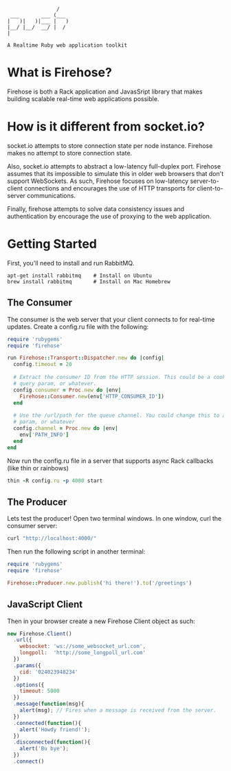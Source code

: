                     /
     ___       ___ (___
    |   )|   )|___ |   )
    |__/ |__/  __/ |  /
    |
    
    A Realtime Ruby web application toolkit

# What is Firehose?

Firehose is both a Rack application and JavasSript library that makes building scalable real-time web applications possible.

# How is it different from socket.io?

socket.io attempts to store connection state per node instance. Firehose makes no attempt to store connection state.

Also, socket.io attempts to abstract a low-latency full-duplex port. Firehose assumes that its impossible to simulate this in older web browsers that don't support WebSockets. As such, Firehose focuses on low-latency server-to-client connections and encourages the use of HTTP transports for client-to-server communications.

Finally, firehose attempts to solve data consistency issues and authentication by encourage the use of proxying to the web application.

# Getting Started

First, you'll need to install and run RabbitMQ.

```
apt-get install rabbitmq    # Install on Ubuntu
brew install rabbitmq       # Install on Mac Homebrew
```

## The Consumer

The consumer is the web server that your client connects to for real-time updates. Create a config.ru file with the following:

```ruby
require 'rubygems'
require 'firehose'

run Firehose::Transport::Dispatcher.new do |config|
  config.timeout = 20
  
  # Extract the consumer ID from the HTTP session. This could be a cookie
  # query param, or whatever.
  config.consumer = Proc.new do |env|
    Firehose::Consumer.new(env['HTTP_CONSUMER_ID'])
  end
  
  # Use the /url/path for the queue channel. You could change this to a query
  # param, or whatever
  config.channel = Proc.new do |env|
    env['PATH_INFO']
  end
end
```

Now run the config.ru file in a server that supports async Rack callbacks (like thin or rainbows)

```ruby
thin -R config.ru -p 4000 start
```

## The Producer

Lets test the producer! Open two terminal windows. In one window, curl the consumer server:

```sh
curl "http://localhost:4000/"
```

Then run the following script in another terminal:

```ruby
require 'rubygems'
require 'firehose'

Firehose::Producer.new.publish('hi there!').to('/greetings')
```

## JavaScript Client

Then in your browser create a new Firehose Client object as such:

```javascript
new Firehose.Client()
  .url({
    websocket: 'ws://some_websocket_url.com',
    longpoll:  'http://some_longpoll_url.com'
  })
  .params({
    cid: '024023948234'
  })
  .options({
    timeout: 5000
  })
  .message(function(msg){
    alert(msg); // Fires when a message is received from the server.
  })
  .connected(function(){
    alert('Howdy friend!');
  })
  .disconnected(function(){
    alert('Bu bye');
  })
  .connect()
```
